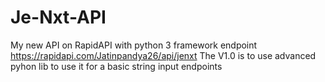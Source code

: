 # Je-Nxt-API
My new API on RapidAPI with python 3 framework endpoint
https://rapidapi.com/Jatinpandya26/api/jenxt
The V1.0 is to use advanced pyhon lib to use it for a basic string input endpoints
